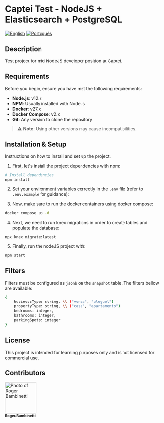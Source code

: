 # Captei Test - NodeJS + Elasticsearch + PostgreSQL

[![English](https://img.shields.io/badge/lang-english-blue.svg)](README.md)
[![Português](https://img.shields.io/badge/lang-portuguese-green.svg)](README.pt-br.md)

## Description
Test project for mid NodeJS developer position at Captei.

## Requirements

Before you begin, ensure you have met the following requirements:

- **Node.js**: v12.x
- **NPM**: Usually installed with Node.js
- **Docker**: v27.x
- **Docker Compose**: v2.x
- **Git**: Any version to clone the repository

> ⚠️ **Note**: Using other versions may cause incompatibilities.

## Installation & Setup

Instructions on how to install and set up the project.

1. First, let's install the project dependencies with npm:

```bash
# Install dependencies
npm install
```

2. Set your environment variables correctly in the `.env` file (refer to `.env.example` for guidance):

3. Now, make sure to run the docker containers using docker compose:

```bash
docker compose up -d
```

4. Next, we need to run knex migrations in order to create tables and populate the database:

```bash
npx knex migrate:latest
```

5. Finally, run the nodeJS project with:

```bash
npm start
```

## Filters

Filters must be configured as `jsonb` on the `snapshot` table. The filters bellow are available:

```bash
{
    businessType: string, \\ ("venda", "aluguel")
    propertyType: string, \\ ("casa", "apartamento")
    bedrooms: integer,
    bathrooms: integer,
    parkingSpots: integer
}
```

## License

This project is intended for learning purposes only and is not licensed for commercial use.

## Contributors

<table align="center">
  <tr>
      <a href="https://github.com/RogerBambinetti">
        <img src="https://avatars0.githubusercontent.com/u/50684839?s=460&v=4" width="100px" alt="Photo of Roger Bambinetti"/>
        <br />
        <sub><b>Roger Bambinetti</b></sub>
      </a>
  </tr>
</table>

